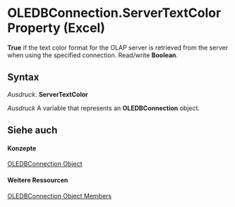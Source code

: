 
# OLEDBConnection.ServerTextColor Property (Excel)

 **True** if the text color format for the OLAP server is retrieved from the server when using the specified connection. Read/write **Boolean**.


## Syntax

 _Ausdruck_. **ServerTextColor**

 _Ausdruck_ A variable that represents an **OLEDBConnection** object.


## Siehe auch


#### Konzepte


[OLEDBConnection Object](f246e544-9854-8e71-a7f7-dec57dd725e4.md)
#### Weitere Ressourcen


[OLEDBConnection Object Members](http://msdn.microsoft.com/library/2f1a2f81-ee3a-1b60-8dc3-87818e1790c1%28Office.15%29.aspx)